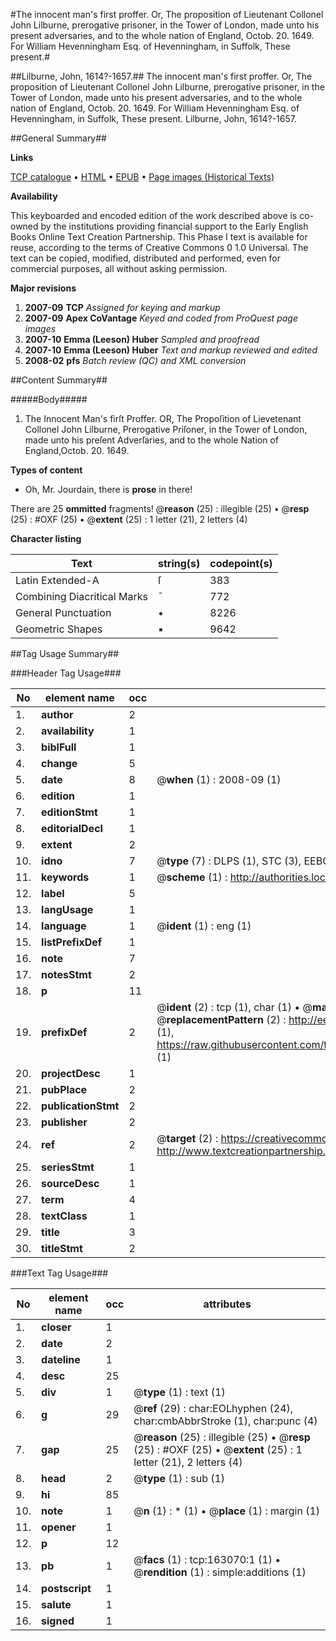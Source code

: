 #The innocent man's first proffer. Or, The proposition of Lieutenant Collonel John Lilburne, prerogative prisoner, in the Tower of London, made unto his present adversaries, and to the whole nation of England, Octob. 20. 1649. For William Hevenningham Esq. of Hevenningham, in Suffolk, These present.#

##Lilburne, John, 1614?-1657.##
The innocent man's first proffer. Or, The proposition of Lieutenant Collonel John Lilburne, prerogative prisoner, in the Tower of London, made unto his present adversaries, and to the whole nation of England, Octob. 20. 1649. For William Hevenningham Esq. of Hevenningham, in Suffolk, These present.
Lilburne, John, 1614?-1657.

##General Summary##

**Links**

[TCP catalogue](http://www.ota.ox.ac.uk/tcp/)  • 
[HTML](http://tei.it.ox.ac.uk/tcp/Texts-HTML/free/A88/A88200.html)  • 
[EPUB](http://tei.it.ox.ac.uk/tcp/Texts-EPUB/free/A88/A88200.epub) • 
[Page images (Historical Texts)](https://data.historicaltexts.jisc.ac.uk/view?pubId=eebo-99870021e&pageId=eebo-99870021e-163070-1)

**Availability**

This keyboarded and encoded edition of the
	       work described above is co-owned by the institutions
	       providing financial support to the Early English Books
	       Online Text Creation Partnership. This Phase I text is
	       available for reuse, according to the terms of Creative
	       Commons 0 1.0 Universal. The text can be copied,
	       modified, distributed and performed, even for
	       commercial purposes, all without asking permission.

**Major revisions**

1. __2007-09__ __TCP__ *Assigned for keying and markup*
1. __2007-09__ __Apex CoVantage__ *Keyed and coded from ProQuest page images*
1. __2007-10__ __Emma (Leeson) Huber__ *Sampled and proofread*
1. __2007-10__ __Emma (Leeson) Huber__ *Text and markup reviewed and edited*
1. __2008-02__ __pfs__ *Batch review (QC) and XML conversion*

##Content Summary##

#####Body#####

1. The Innocent Man's firſt Proffer. OR, The Propoſition of Lievetenant Collonel John Lilburne, Prerogative Priſoner, in the Tower of London, made unto his preſent Adverſaries, and to the whole Nation of England,Octob. 20. 1649.

**Types of content**

  * Oh, Mr. Jourdain, there is **prose** in there!

There are 25 **ommitted** fragments! 
 @__reason__ (25) : illegible (25)  •  @__resp__ (25) : #OXF (25)  •  @__extent__ (25) : 1 letter (21), 2 letters (4)

**Character listing**


|Text|string(s)|codepoint(s)|
|---|---|---|
|Latin Extended-A|ſ|383|
|Combining             Diacritical Marks|̄|772|
|General Punctuation|•|8226|
|Geometric Shapes|▪|9642|

##Tag Usage Summary##

###Header Tag Usage###

|No|element name|occ|attributes|
|---|---|---|---|
|1.|__author__|2||
|2.|__availability__|1||
|3.|__biblFull__|1||
|4.|__change__|5||
|5.|__date__|8| @__when__ (1) : 2008-09 (1)|
|6.|__edition__|1||
|7.|__editionStmt__|1||
|8.|__editorialDecl__|1||
|9.|__extent__|2||
|10.|__idno__|7| @__type__ (7) : DLPS (1), STC (3), EEBO-CITATION (1), PROQUEST (1), VID (1)|
|11.|__keywords__|1| @__scheme__ (1) : http://authorities.loc.gov/ (1)|
|12.|__label__|5||
|13.|__langUsage__|1||
|14.|__language__|1| @__ident__ (1) : eng (1)|
|15.|__listPrefixDef__|1||
|16.|__note__|7||
|17.|__notesStmt__|2||
|18.|__p__|11||
|19.|__prefixDef__|2| @__ident__ (2) : tcp (1), char (1)  •  @__matchPattern__ (2) : ([0-9\-]+):([0-9IVX]+) (1), (.+) (1)  •  @__replacementPattern__ (2) : http://eebo.chadwyck.com/downloadtiff?vid=$1&page=$2 (1), https://raw.githubusercontent.com/textcreationpartnership/Texts/master/tcpchars.xml#$1 (1)|
|20.|__projectDesc__|1||
|21.|__pubPlace__|2||
|22.|__publicationStmt__|2||
|23.|__publisher__|2||
|24.|__ref__|2| @__target__ (2) : https://creativecommons.org/publicdomain/zero/1.0/ (1), http://www.textcreationpartnership.org/docs/. (1)|
|25.|__seriesStmt__|1||
|26.|__sourceDesc__|1||
|27.|__term__|4||
|28.|__textClass__|1||
|29.|__title__|3||
|30.|__titleStmt__|2||


###Text Tag Usage###

|No|element name|occ|attributes|
|---|---|---|---|
|1.|__closer__|1||
|2.|__date__|2||
|3.|__dateline__|1||
|4.|__desc__|25||
|5.|__div__|1| @__type__ (1) : text (1)|
|6.|__g__|29| @__ref__ (29) : char:EOLhyphen (24), char:cmbAbbrStroke (1), char:punc (4)|
|7.|__gap__|25| @__reason__ (25) : illegible (25)  •  @__resp__ (25) : #OXF (25)  •  @__extent__ (25) : 1 letter (21), 2 letters (4)|
|8.|__head__|2| @__type__ (1) : sub (1)|
|9.|__hi__|85||
|10.|__note__|1| @__n__ (1) : * (1)  •  @__place__ (1) : margin (1)|
|11.|__opener__|1||
|12.|__p__|12||
|13.|__pb__|1| @__facs__ (1) : tcp:163070:1 (1)  •  @__rendition__ (1) : simple:additions (1)|
|14.|__postscript__|1||
|15.|__salute__|1||
|16.|__signed__|1||
